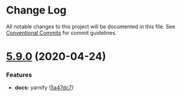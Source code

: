 # Change Log

All notable changes to this project will be documented in this file.
See [Conventional Commits](https://conventionalcommits.org) for commit guidelines.

# [5.9.0](https://github.com/bradfrost/pl-website-eleventy/compare/v5.8.0...v5.9.0) (2020-04-24)


### Features

* **docs:** yarnify ([5a47dc7](https://github.com/bradfrost/pl-website-eleventy/commit/5a47dc7b90dc5c43c12a51143b41943dcbd8564c))
